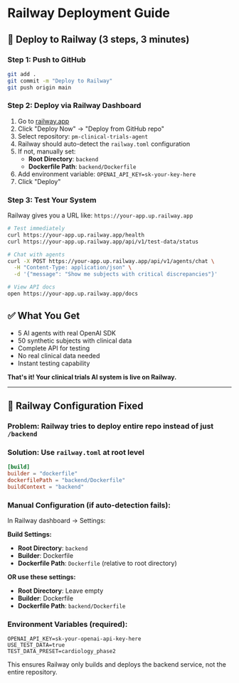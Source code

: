 # Railway Deployment Guide

## 🚀 Deploy to Railway (3 steps, 3 minutes)

### **Step 1: Push to GitHub**
```bash
git add .
git commit -m "Deploy to Railway"
git push origin main
```

### **Step 2: Deploy via Railway Dashboard**
1. Go to [railway.app](https://railway.app)
2. Click "Deploy Now" → "Deploy from GitHub repo"
3. Select repository: `pm-clinical-trials-agent`
4. Railway should auto-detect the `railway.toml` configuration
5. If not, manually set:
   - **Root Directory**: `backend`
   - **Dockerfile Path**: `backend/Dockerfile`
6. Add environment variable: `OPENAI_API_KEY=sk-your-key-here`
7. Click "Deploy"

### **Step 3: Test Your System**
Railway gives you a URL like: `https://your-app.up.railway.app`

```bash
# Test immediately
curl https://your-app.up.railway.app/health
curl https://your-app.up.railway.app/api/v1/test-data/status

# Chat with agents
curl -X POST https://your-app.up.railway.app/api/v1/agents/chat \
  -H "Content-Type: application/json" \
  -d '{"message": "Show me subjects with critical discrepancies"}'

# View API docs
open https://your-app.up.railway.app/docs
```

## ✅ **What You Get**
- 5 AI agents with real OpenAI SDK
- 50 synthetic subjects with clinical data
- Complete API for testing
- No real clinical data needed
- Instant testing capability

**That's it! Your clinical trials AI system is live on Railway.**

---

## 🔧 Railway Configuration Fixed

### **Problem**: Railway tries to deploy entire repo instead of just `/backend`

### **Solution**: Use `railway.toml` at root level
```toml
[build]
builder = "dockerfile"
dockerfilePath = "backend/Dockerfile"
buildContext = "backend"
```

### **Manual Configuration** (if auto-detection fails):
In Railway dashboard → Settings:

**Build Settings:**
- **Root Directory**: `backend`
- **Builder**: Dockerfile  
- **Dockerfile Path**: `Dockerfile` (relative to root directory)

**OR use these settings:**
- **Root Directory**: Leave empty
- **Builder**: Dockerfile
- **Dockerfile Path**: `backend/Dockerfile`

### **Environment Variables** (required):
```
OPENAI_API_KEY=sk-your-openai-api-key-here
USE_TEST_DATA=true
TEST_DATA_PRESET=cardiology_phase2
```

This ensures Railway only builds and deploys the backend service, not the entire repository.